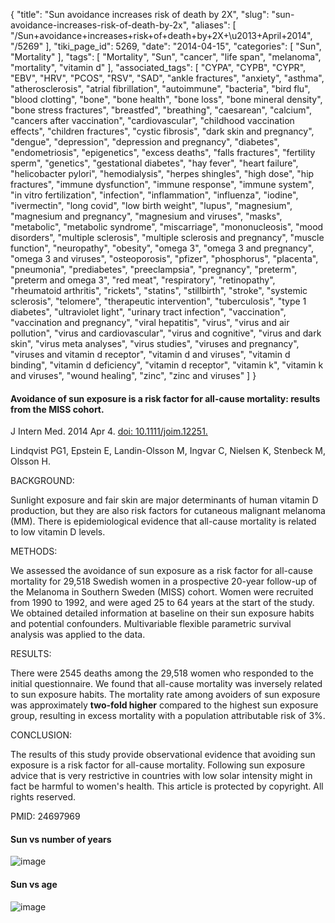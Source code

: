 {
    "title": "Sun avoidance increases risk of death by 2X",
    "slug": "sun-avoidance-increases-risk-of-death-by-2x",
    "aliases": [
        "/Sun+avoidance+increases+risk+of+death+by+2X+\u2013+April+2014",
        "/5269"
    ],
    "tiki_page_id": 5269,
    "date": "2014-04-15",
    "categories": [
        "Sun",
        "Mortality"
    ],
    "tags": [
        "Mortality",
        "Sun",
        "cancer",
        "life span",
        "melanoma",
        "mortality",
        "vitamin d"
    ],
    "associated_tags": [
        "CYPA",
        "CYPB",
        "CYPR",
        "EBV",
        "HRV",
        "PCOS",
        "RSV",
        "SAD",
        "ankle fractures",
        "anxiety",
        "asthma",
        "atherosclerosis",
        "atrial fibrillation",
        "autoimmune",
        "bacteria",
        "bird flu",
        "blood clotting",
        "bone",
        "bone health",
        "bone loss",
        "bone mineral density",
        "bone stress fractures",
        "breastfed",
        "breathing",
        "caesarean",
        "calcium",
        "cancers after vaccination",
        "cardiovascular",
        "childhood vaccination effects",
        "children fractures",
        "cystic fibrosis",
        "dark skin and pregnancy",
        "dengue",
        "depression",
        "depression and pregnancy",
        "diabetes",
        "endometriosis",
        "epigenetics",
        "excess deaths",
        "falls fractures",
        "fertility sperm",
        "genetics",
        "gestational diabetes",
        "hay fever",
        "heart failure",
        "helicobacter pylori",
        "hemodialysis",
        "herpes shingles",
        "high dose",
        "hip fractures",
        "immune dysfunction",
        "immune response",
        "immune system",
        "in vitro fertilization",
        "infection",
        "inflammation",
        "influenza",
        "iodine",
        "ivermectin",
        "long covid",
        "low birth weight",
        "lupus",
        "magnesium",
        "magnesium and pregnancy",
        "magnesium and viruses",
        "masks",
        "metabolic",
        "metabolic syndrome",
        "miscarriage",
        "mononucleosis",
        "mood disorders",
        "multiple sclerosis",
        "multiple sclerosis and pregnancy",
        "muscle function",
        "neuropathy",
        "obesity",
        "omega 3",
        "omega 3 and pregnancy",
        "omega 3 and viruses",
        "osteoporosis",
        "pfizer",
        "phosphorus",
        "placenta",
        "pneumonia",
        "prediabetes",
        "preeclampsia",
        "pregnancy",
        "preterm",
        "preterm and omega 3",
        "red meat",
        "respiratory",
        "retinopathy",
        "rheumatoid arthritis",
        "rickets",
        "statins",
        "stillbirth",
        "stroke",
        "systemic sclerosis",
        "telomere",
        "therapeutic intervention",
        "tuberculosis",
        "type 1 diabetes",
        "ultraviolet light",
        "urinary tract infection",
        "vaccination",
        "vaccination and pregnancy",
        "viral hepatitis",
        "virus",
        "virus and air pollution",
        "virus and cardiovascular",
        "virus and cognitive",
        "virus and dark skin",
        "virus meta analyses",
        "virus studies",
        "viruses and pregnancy",
        "viruses and vitamin d receptor",
        "vitamin d and viruses",
        "vitamin d binding",
        "vitamin d deficiency",
        "vitamin d receptor",
        "vitamin k",
        "vitamin k and viruses",
        "wound healing",
        "zinc",
        "zinc and viruses"
    ]
}


#### Avoidance of sun exposure is a risk factor for all-cause mortality: results from the MISS cohort.

J Intern Med. 2014 Apr 4. [doi: 10.1111/joim.12251.](https://doi.org/10.1111/joim.12251.)

Lindqvist PG1, Epstein E, Landin-Olsson M, Ingvar C, Nielsen K, Stenbeck M, Olsson H.

BACKGROUND:

Sunlight exposure and fair skin are major determinants of human vitamin D production, but they are also risk factors for cutaneous malignant melanoma (MM). There is epidemiological evidence that all-cause mortality is related to low vitamin D levels.

METHODS:

We assessed the avoidance of sun exposure as a risk factor for all-cause mortality for 29,518 Swedish women in a prospective 20-year follow-up of the Melanoma in Southern Sweden (MISS) cohort. Women were recruited from 1990 to 1992, and were aged 25 to 64 years at the start of the study. We obtained detailed information at baseline on their sun exposure habits and potential confounders. Multivariable flexible parametric survival analysis was applied to the data.

RESULTS:

There were 2545 deaths among the 29,518 women who responded to the initial questionnaire. We found that all-cause mortality was inversely related to sun exposure habits. The mortality rate among avoiders of sun exposure was approximately  **two-fold higher**  compared to the highest sun exposure group, resulting in excess mortality with a population attributable risk of 3%.

CONCLUSION:

The results of this study provide observational evidence that avoiding sun exposure is a risk factor for all-cause mortality. Following sun exposure advice that is very restrictive in countries with low solar intensity might in fact be harmful to women's health. This article is protected by copyright. All rights reserved.

PMID: 24697969

#### Sun vs number of years

<img src="https://d378j1rmrlek7x.cloudfront.net/attachments/jpeg/sun-exposure-vs-years.jpg" alt="image">

#### Sun vs age

<img src="https://d378j1rmrlek7x.cloudfront.net/attachments/jpeg/sun-exposure-vs-age.jpg" alt="image">